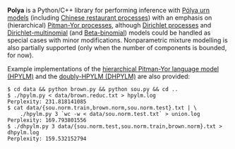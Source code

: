 **Polya** is a Python/C++ library for performing inference with [Pólya urn models](https://en.wikipedia.org/wiki/Polya_urn_model) (including [Chinese restaurant processes](https://en.wikipedia.org/wiki/Chinese_restaurant_process)) with an emphasis on (hierarchical) [Pitman-Yor processes](https://en.wikipedia.org/wiki/Pitman-Yor_process), although [Dirichlet processes](https://en.wikipedia.org/wiki/Dirichlet_process) and [Dirichlet-multinomial](https://en.wikipedia.org/wiki/Dirichlet-multinomial_distribution) (and [Beta-binomial](https://en.wikipedia.org/wiki/Beta-binomial_distribution)) models could be handled as special cases with minor modifications. Nonparametric mixture modelling is also partially supported (only when the number of components is bounded, for now).

Example implementations of the [hierarchical Pitman-Yor language model (HPYLM)](http://dx.doi.org/10.3115/1220175.1220299) and the [doubly-HPYLM (DHPYLM)](http://jmlr.org/proceedings/papers/v5/wood09a.html) are also provided:

    $ cd data && python brown.py && python sou.py && cd ..
    $ ./hpylm.py < data/brown.reduc.txt > hpylm.log
    Perplexity: 231.818141085
    $ cat data/{sou.norm.train,brown.norm,sou.norm.test}.txt | \
        ./hpylm.py 3 `wc -w < data/sou.norm.test.txt` > union.log
    Perplexity: 169.793801556
    $ ./dhpylm.py 3 data/{sou.norm.test,sou.norm.train,brown.norm}.txt > dhpylm.log
    Perplexity: 159.532152794
